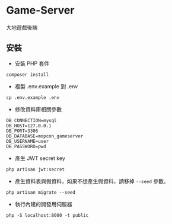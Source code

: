 # Game-Server
大地遊戲後端

## 安裝

+ 安裝 PHP 套件
```
composer install
```

+ 複製 .env.example 到 .env
```
cp .env.example .env
```

+ 修改資料庫相關參數
```
DB_CONNECTION=mysql
DB_HOST=127.0.0.1
DB_PORT=3306
DB_DATABASE=mopcon_gameserver
DB_USERNAME=user
DB_PASSWORD=pwd
```

+ 產生 JWT secret key
```
php artisan jwt:secret
```

+ 產生資料表與假資料，如果不想產生假資料，請移掉 `--seed` 參數。
```
php artisan migrate --seed
```

+ 執行內建的開發用伺服器
```
php -S localhost:8000 -t public
```


